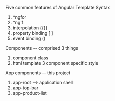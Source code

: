 Five common features of Angular Template Syntax
1. *ngfor
2. *ngIf
3. interpolation {{}}
4. property binding [ ]
5. event binding ()


Components -- comprised 3 things
1. component class
2. html template
3 component specific style

App components -- this project
1. app-root --> application shell
2. app-top-bar
3. app-product-list
